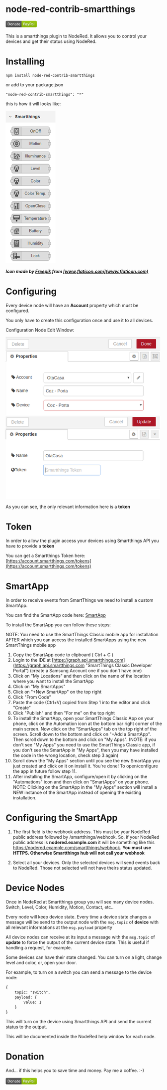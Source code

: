 # node-red-contrib-smartthings

[![Donate](/docs/donation.png?raw=true)](https://www.paypal.com/cgi-bin/webscr?cmd=_donations&business=65XBWNBZ69ZP4&currency_code=USD&source=url)

This is a smartthings plugin to NodeRed. It allows you to control your devices and get their status using NodeRed.

# Installing

```
npm install node-red-contrib-smartthings
```

or add to your package.json

```
"node-red-contrib-smartthings": "*"
```

this is how it will looks like:

![Menu](/docs/nodered_menu.png?raw=true "Menu")

***Icon made by [Freepik](https://www.freepik.com/home) from [www.flaticon.com](www.flaticon.com)***

# Configuring

Every device node will have an **Account** property which must be configured.

You only have to create this configuration once and use it to all devices.

Configuration Node Edit Window:

![Configuration Node](/docs/config.png?raw=true "Configuration Node")
![Configuration Node](/docs/config_token.png?raw=true "Configuration Node")

As you can see, the only relevant information here is a **token**

# Token

In order to allow the plugin access your devices using Smartthings API you have
to provide a **token**

You can get a Smartthings Token here:
[https://account.smartthings.com/tokens](https://account.smartthings.com/tokens)

# SmartApp

In order to receive events from SmartThings we need to Install a custom SmartApp.

You can find the SmartApp code here:
[SmartApp](/smartapp/webhook.groovy?raw=true "SmartApp")

To install the SmartApp you can follow these steps:

NOTE: You need to use the SmartThings Classic mobile app for installation AFTER
which you can access the installed SmartApps using the new SmartThings mobile app

1. Copy the SmartApp code to clipboard ( Ctrl + C )
2. Login to the IDE at [https://graph.api.smartthings.com](https://graph.api.smartthings.com "SmartThings Classic Developer Portal") (create a Samsung Account one if you don't have one)
3. Click on "My Locations" and then click on the name of the location where you want to install the SmartApp
4. Click on "My SmartApps"
5. Click on "+New SmartApp" on the top right
6. Click "From Code"
7. Paste the code (Ctrl+V) copied from Step 1 into the editor and click "Create"
8. Click "Publish" and then "For me" on the top right
9. To install the SmartApp, open your SmartThings Classic App on your phone, click
on the Automation icon at the bottom bar right corner of the main screen. Now click
on the "SmartApps" tab on the top right of the screen. Scroll down to the bottom and
click on "+Add a SmartApp". Then scroll down to the bottom and click on "My Apps".
(NOTE: if you don't see "My Apps" you need to use the SmartThings Classic app, if
you don't see the SmartApp in "My Apps", then you may have installed the code in
the wrong location, check step 3 again)
10. Scroll down the "My Apps" section until you see the new SmartApp you just created
and click on it on install it. You're done! To open/configure the app in future follow step 11.
11. After installing the SmartApp, configure/open it by clicking on the "Automations"
icon and then click on "SmartApps" on your phone. NOTE: Clicking on the SmartApp in the
"My Apps" section will install a NEW instance of the SmartApp instead of opening
the existing installation.

# Configuring the SmartApp

1. The first field is the webhook address. This must be your NodeRed public
address followed by /smartthings/webhook. So, if your NodeRed public address is
**nodered.example.com** it will be something like this https://nodered.example.com/smartthings/webhook.
**You must use HTTPS. Otherwise Smartthings hub will not call your webhook**

2. Select all your devices. Only the selected devices will send events back to
NodeRed. Those not selected will not have theirs status updated.

# Device Nodes

Once in NodeRed at Smartthings group you will see many device nodes. Switch, Level,
Color, Humidity, Motion, Contact, etc..

Every node will keep device state. Every time a device state changes a message will
be send to the output node with the ```msg.topic``` of **device** with all relevant
informations at the ```msg.payload``` property

All device nodes can receive at its input a message with the ```msg.topic``` of
**update** to force the output of the current device state. This is useful if
handling a request, for example.

Some devices can have their state changed. You can turn on a light, change
level and color, or, open your door.

For example, to turn on a switch you can send a message to the device node:

```
{
    topic: "switch",
    payload: {
        value: 1
    }
}
```

This will turn on the device using Smartthings API and send the current status to the output.

This will be documented inside the NodeRed help window for each node.

# Donation

And... if this helps you to save time and money. Pay me a coffee. :-)

[![Donate](/docs/donation.png?raw=true)](https://www.paypal.com/cgi-bin/webscr?cmd=_donations&business=65XBWNBZ69ZP4&currency_code=USD&source=url)
